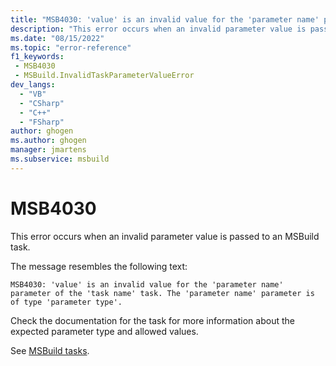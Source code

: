 ```yaml
---
title: "MSB4030: 'value' is an invalid value for the 'parameter name' parameter of the 'task name' task. The 'parameter name' parameter is of type 'parameter type'."
description: "This error occurs when an invalid parameter value is passed to an MSBuild task."
ms.date: "08/15/2022"
ms.topic: "error-reference"
f1_keywords:
 - MSB4030
 - MSBuild.InvalidTaskParameterValueError
dev_langs:
  - "VB"
  - "CSharp"
  - "C++"
  - "FSharp"
author: ghogen
ms.author: ghogen
manager: jmartens
ms.subservice: msbuild
---
```

# MSB4030

This error occurs when an invalid parameter value is passed to an MSBuild task.

The message resembles the following text:

```output
MSB4030: 'value' is an invalid value for the 'parameter name' parameter of the 'task name' task. The 'parameter name' parameter is of type 'parameter type'.
```

Check the documentation for the task for more information about the expected parameter type and allowed values.

See [MSBuild tasks](../msbuild-tasks.md).

